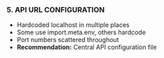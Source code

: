 ### 5. API URL CONFIGURATION

- Hardcoded localhost in multiple places
- Some use import.meta.env, others hardcode
- Port numbers scattered throughout
- **Recommendation:** Central API configuration file
